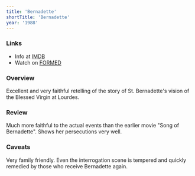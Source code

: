 ```yaml
---
title: 'Bernadette'
shortTitle: 'Bernadette'
year: '1988'
---
```


### Links

* Info at [IMDB](https://www.imdb.com/title/tt0092639/)
* Watch on [FORMED](https://watch.formed.org/bernadette-1)

### Overview

Excellent and very faithful retelling of the story of St. Bernadette's vision of the Blessed Virgin at Lourdes.

### Review

Much more faithful to the actual events than the earlier movie "Song of Bernadette". Shows her persecutions very well.

### Caveats

Very family friendly. Even the interrogation scene is tempered and quickly remedied by those who receive Bernadette again.
